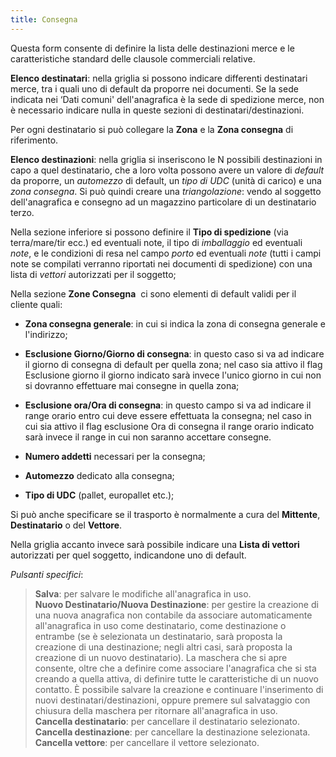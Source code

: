 ```yaml
---
title: Consegna
---
```


Questa form consente di definire la lista delle destinazioni merce e le caratteristiche standard delle clausole commerciali relative.

**Elenco destinatari**: nella griglia si possono indicare differenti destinatari merce, tra i quali uno di default da proporre nei documenti. Se la sede indicata nei ‘Dati comuni' dell'anagrafica è la sede di spedizione merce, non è necessario indicare nulla in queste sezioni di destinatari/destinazioni.

Per ogni destinatario si può collegare la **Zona** e la **Zona consegna** di riferimento.

**Elenco destinazioni**:  nella griglia si inseriscono le N possibili destinazioni in capo a quel destinatario, che a loro volta possono avere un valore di *default* da proporre, un *automezzo* di default, un *tipo di UDC* (unità di carico) e una *zona consegna*. Si può quindi creare una *triangolazione*: vendo al soggetto dell'anagrafica e consegno ad un magazzino particolare di un destinatario terzo.

Nella sezione inferiore si possono definire il **Tipo di spedizione** (via terra/mare/tir ecc.) ed eventuali note, il tipo di *imballaggio* ed eventuali *note*, e le condizioni di resa nel campo *porto* ed eventuali *note* (tutti i campi note se compilati verranno riportati nei documenti di spedizione) con una lista di *vettori* autorizzati per il soggetto;

Nella sezione **Zone Consegna**  ci sono elementi di default validi per il cliente quali:

- **Zona consegna generale**: in cui si indica la zona di consegna generale e l'indirizzo;

- **Esclusione Giorno/Giorno di consegna**: in questo caso si va ad indicare il giorno di consegna di default per quella zona; nel caso sia attivo il flag Esclusione giorno il giorno indicato sarà invece l'unico giorno in cui non si dovranno effettuare mai consegne in quella zona;

- **Esclusione ora/Ora di consegna**: in questo campo si va ad indicare il range orario entro cui deve essere effettuata la consegna; nel caso in cui sia attivo il flag esclusione Ora di consegna il range orario indicato sarà invece il range in cui non saranno accettare consegne.

- **Numero addetti** necessari per la consegna;

- **Automezzo** dedicato alla consegna;

- **Tipo di UDC** (pallet, europallet etc.);

Si può anche specificare se il trasporto è normalmente a cura del **Mittente**, **Destinatario** o del **Vettore**.

Nella griglia accanto invece sarà possibile indicare una **Lista di vettori** autorizzati per quel soggetto, indicandone uno di default.

*Pulsanti specifici*:
> **Salva**: per salvare le modifiche all'anagrafica in uso.  
> **Nuovo Destinatario/Nuova Destinazione**: per gestire la creazione di una nuova anagrafica non contabile da associare automaticamente all'anagrafica in uso come destinatario, come destinazione o entrambe (se è selezionata un destinatario, sarà proposta la creazione di una destinazione; negli altri casi, sarà proposta la creazione di un nuovo destinatario). La maschera che si apre consente, oltre che a definire come associare l'anagrafica che si sta creando a quella attiva, di definire tutte le caratteristiche di un nuovo contatto. È possibile salvare la creazione e continuare l'inserimento di nuovi destinatari/destinazioni, oppure premere sul salvataggio con chiusura della maschera per ritornare all'anagrafica in uso.  
> **Cancella destinatario**: per cancellare il destinatario selezionato.  
> **Cancella destinazione**: per cancellare la destinazione selezionata.  
> **Cancella vettore**: per cancellare il vettore selezionato.  
